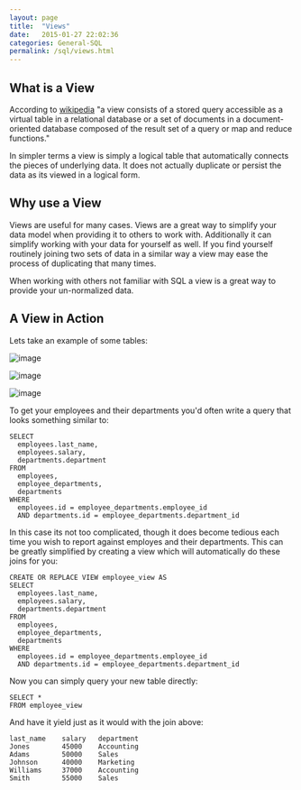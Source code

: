 ```yaml
---
layout: page
title:  "Views"
date:   2015-01-27 22:02:36
categories: General-SQL
permalink: /sql/views.html
---
```


What is a View
--------------

According to [wikipedia](http://en.wikipedia.org/wiki/View_%28database%29) "a view consists of a stored query accessible as a virtual table in a relational
database or a set of documents in a document-oriented database composed of the result set of a query or map and reduce functions."

In simpler terms a view is simply a logical table that automatically connects the pieces of underlying data. It does not actually duplicate or persist the data as its viewed in a logical form.

Why use a View
--------------

Views are useful for many cases. Views are a great way to simplify your data model when providing it to others to work with. Additionally it can simplify working with your data for yourself as well. If you find yourself routinely joining two sets of data in a similar way a view may ease the process of duplicating that many times.

When working with others not familiar with SQL a view is a great way to provide your un-normalized data.

A View in Action
----------------

Lets take an example of some tables:

![image](http://f.cl.ly/items/072Q3Y073Z0o413b3N2x/Untitled%202-1.png)

![image](http://f.cl.ly/items/2Q470O2S2f2v1u091r3h/Untitled%202-2.png)

![image](http://f.cl.ly/items/2I0a2u3z1x1Q0h2t3f1M/Untitled%202.png)

To get your employees and their departments you'd often write a query that looks something similar to:

    SELECT 
      employees.last_name, 
      employees.salary, 
      departments.department
    FROM 
      employees, 
      employee_departments,
      departments
    WHERE 
      employees.id = employee_departments.employee_id
      AND departments.id = employee_departments.department_id

In this case its not too complicated, though it does become tedious each time you wish to report against employes and their departments. This can be greatly simplified by creating a view which will automatically do these joins for you:

    CREATE OR REPLACE VIEW employee_view AS
    SELECT 
      employees.last_name, 
      employees.salary, 
      departments.department
    FROM 
      employees, 
      employee_departments,
      departments
    WHERE 
      employees.id = employee_departments.employee_id
      AND departments.id = employee_departments.department_id


Now you can simply query your new table directly:

    SELECT *
    FROM employee_view

And have it yield just as it would with the join above:

    last_name    salary   department
    Jones        45000    Accounting 
    Adams        50000    Sales
    Johnson      40000    Marketing
    Williams     37000    Accounting
    Smith        55000    Sales

